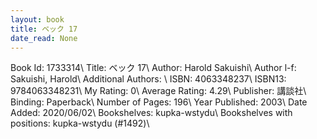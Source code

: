 ```yaml
---
layout: book
title: ベック 17
date_read: None
---
```


Book Id: 1733314\ 
Title: ベック 17\ 
Author: Harold Sakuishi\ 
Author l-f: Sakuishi, Harold\ 
Additional Authors: \ 
ISBN: 4063348237\ 
ISBN13: 9784063348231\ 
My Rating: 0\ 
Average Rating: 4.29\ 
Publisher: 講談社\ 
Binding: Paperback\ 
Number of Pages: 196\ 
Year Published: 2003\ 
Date Added: 2020/06/02\ 
Bookshelves: kupka-wstydu\ 
Bookshelves with positions: kupka-wstydu (#1492)\ 

